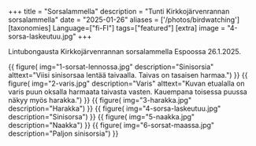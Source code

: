 +++
title = "Sorsalammella"
description = "Tunti Kirkkojärvenrannan sorsalammella"
date = "2025-01-26"
aliases = ['/photos/birdwatching']
[taxonomies]
Language=["fi-FI"]
tags=["featured"]
[extra]
image = "4-sorsa-laskeutuu.jpg"
+++

Lintubongausta Kirkkojärvenrannan sorsalammella Espoossa 26.1.2025.

{{
    figure(
        img="1-sorsat-lennossa.jpg"
        description="Sinisorsia"
        alttext="Viisi sinisorsaa lentää taivaalla. Taivas on tasaisen harmaa.")
}}
{{
    figure(
        img="2-varis.jpg"
        description="Varis"
        alttext="Kuvan etualalla on varis puun oksalla harmaata taivasta vasten. Kauempana toisessa puussa näkyy myös harakka.")
}}
{{
    figure(
        img="3-harakka.jpg"
        description="Harakka")
}}
{{
    figure(
        img="4-sorsa-laskeutuu.jpg"
        description="Sinisorsa")
}}
{{
    figure(
        img="5-naakka.jpg"
        description="Naakka")
}}
{{
    figure(
        img="6-sorsat-maassa.jpg"
        description="Paljon sinisorsia")
}}

